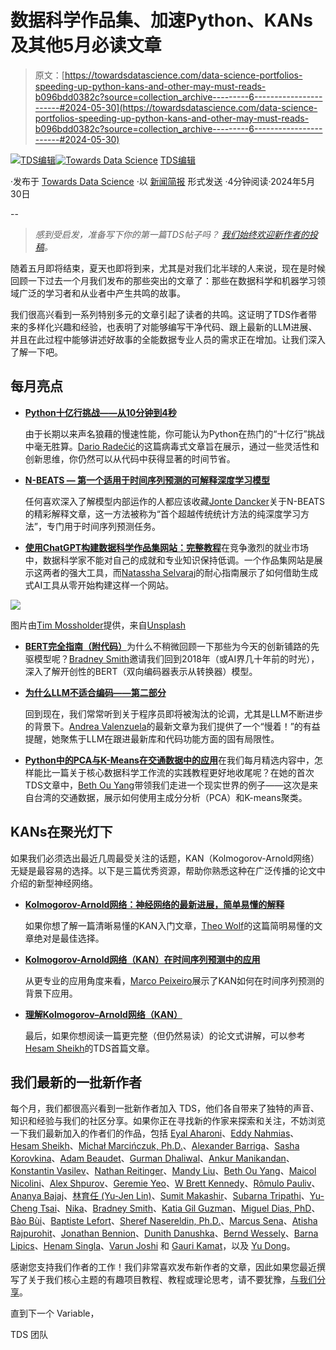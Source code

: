 # 数据科学作品集、加速Python、KANs及其他5月必读文章

> 原文：[https://towardsdatascience.com/data-science-portfolios-speeding-up-python-kans-and-other-may-must-reads-b096bdd0382c?source=collection_archive---------6-----------------------#2024-05-30](https://towardsdatascience.com/data-science-portfolios-speeding-up-python-kans-and-other-may-must-reads-b096bdd0382c?source=collection_archive---------6-----------------------#2024-05-30)

[](https://towardsdatascience.medium.com/?source=post_page---byline--b096bdd0382c--------------------------------)[![TDS编辑](../Images/4b2d1beaf4f6dcf024ffa6535de3b794.png)](https://towardsdatascience.medium.com/?source=post_page---byline--b096bdd0382c--------------------------------)[](https://towardsdatascience.com/?source=post_page---byline--b096bdd0382c--------------------------------)[![Towards Data Science](../Images/a6ff2676ffcc0c7aad8aaf1d79379785.png)](https://towardsdatascience.com/?source=post_page---byline--b096bdd0382c--------------------------------) [TDS编辑](https://towardsdatascience.medium.com/?source=post_page---byline--b096bdd0382c--------------------------------)

·发布于 [Towards Data Science](https://towardsdatascience.com/?source=post_page---byline--b096bdd0382c--------------------------------) ·以 [新闻简报](/newsletter?source=post_page---byline--b096bdd0382c--------------------------------) 形式发送 ·4分钟阅读·2024年5月30日

--

> *感到受启发，准备写下你的第一篇TDS帖子吗？* [*我们始终欢迎新作者的投稿*](http://bit.ly/write-for-tds)*。*

随着五月即将结束，夏天也即将到来，尤其是对我们北半球的人来说，现在是时候回顾一下过去一个月我们发布的那些突出的文章了：那些在数据科学和机器学习领域广泛的学习者和从业者中产生共鸣的故事。

我们很高兴看到一系列特别多元的文章引起了读者的共鸣。这证明了TDS作者带来的多样化兴趣和经验，也表明了对能够编写干净代码、跟上最新的LLM进展、并且在此过程中能够讲述好故事的全能数据专业人员的需求正在增加。让我们深入了解一下吧。

## 每月亮点

+   [**Python十亿行挑战——从10分钟到4秒**](/python-one-billion-row-challenge-from-10-minutes-to-4-seconds-0718662b303e)

    由于长期以来声名狼藉的慢速性能，你可能认为Python在热门的“十亿行”挑战中毫无胜算。[Dario Radečić](https://medium.com/u/689ba04bb8be?source=post_page---user_mention--b096bdd0382c--------------------------------)的这篇病毒式文章旨在展示，通过一些灵活性和创新思维，你仍然可以从代码中获得显著的时间节省。

+   [**N-BEATS — 第一个适用于时间序列预测的可解释深度学习模型**](/n-beats-the-first-interpretable-deep-learning-model-that-worked-for-time-series-forecasting-06920daadac2)

    任何喜欢深入了解模型内部运作的人都应该收藏[Jonte Dancker](https://medium.com/u/9f4927da760a?source=post_page---user_mention--b096bdd0382c--------------------------------)关于N-BEATS的精彩解释文章，这一方法被称为“首个超越传统统计方法的纯深度学习方法”，专门用于时间序列预测任务。

+   [**使用ChatGPT构建数据科学作品集网站：完整教程**](/a-beginners-guide-to-building-a-data-science-portfolio-website-with-chatgpt-e8f3a1404b95)在竞争激烈的就业市场中，数据科学家不能对自己的成就和专业知识保持低调。一个作品集网站是展示这两者的强大工具，而[Natassha Selvaraj](https://medium.com/u/6a2ef1b1f09d?source=post_page---user_mention--b096bdd0382c--------------------------------)的耐心指南展示了如何借助生成式AI工具从零开始构建这样一个网站。

![](../Images/cf99723b49ecec59f17123244fa58d2d.png)

图片由[Tim Mossholder](https://unsplash.com/@timmossholder?utm_source=medium&utm_medium=referral)提供，来自[Unsplash](https://unsplash.com/?utm_source=medium&utm_medium=referral)

+   [**BERT完全指南（附代码）**](/a-complete-guide-to-bert-with-code-9f87602e4a11)为什么不稍微回顾一下那些为今天的创新铺路的先驱模型呢？[Bradney Smith](https://medium.com/u/d18c7303c5a2?source=post_page---user_mention--b096bdd0382c--------------------------------)邀请我们回到2018年（或AI界几十年前的时光），深入了解开创性的BERT（双向编码器表示从转换器）模型。

+   [**为什么LLM不适合编码——第二部分**](/llms-coding-software-development-artificial-intelligence-68f195bb2ad3)

    回到现在，我们常常听到关于程序员即将被淘汰的论调，尤其是LLM不断进步的背景下。[Andrea Valenzuela](https://medium.com/u/a6f3f1654c3?source=post_page---user_mention--b096bdd0382c--------------------------------)的最新文章为我们提供了一个“慢着！”的有益提醒，她聚焦于LLM在跟进最新库和代码功能方面的固有局限性。

+   [**Python中的PCA与K-Means在交通数据中的应用**](/pca-k-means-for-traffic-data-in-python-a0ec66ab4789)在我们每月精选内容中，怎样能比一篇关于核心数据科学工作流的实践教程更好地收尾呢？在她的首次TDS文章中，[Beth Ou Yang](https://medium.com/u/8f0152e3cc0e?source=post_page---user_mention--b096bdd0382c--------------------------------)带领我们走进一个现实世界的例子——这次是来自台湾的交通数据，展示如何使用主成分分析（PCA）和K-means聚类。

## KANs在聚光灯下

如果我们必须选出最近几周最受关注的话题，KAN（Kolmogorov-Arnold网络）无疑是最容易的选择。以下是三篇优秀资源，帮助你熟悉这种在广泛传播的论文中介绍的新型神经网络。

+   [**Kolmogorov-Arnold网络：神经网络的最新进展，简单易懂的解释**](/kolmogorov-arnold-networks-the-latest-advance-in-neural-networks-simply-explained-f083cf994a85)

    如果你想了解一篇清晰易懂的KAN入门文章，[Theo Wolf](https://medium.com/u/ea2521d61d62?source=post_page---user_mention--b096bdd0382c--------------------------------)的这篇简明易懂的文章绝对是最佳选择。

+   [**Kolmogorov-Arnold网络（KAN）在时间序列预测中的应用**](/kolmogorov-arnold-networks-kans-for-time-series-forecasting-9d49318c3172)

    从更专业的应用角度来看，[Marco Peixeiro](https://medium.com/u/741c1c8fcfbd?source=post_page---user_mention--b096bdd0382c--------------------------------)展示了KAN如何在时间序列预测的背景下应用。

+   [**理解Kolmogorov–Arnold网络（KAN）**](/kolmogorov-arnold-networks-kan-e317b1b4d075)

    最后，如果你想阅读一篇更完整（但仍然易读）的论文式讲解，可以参考[Hesam Sheikh](https://medium.com/u/6eafeacbe5b8?source=post_page---user_mention--b096bdd0382c--------------------------------)的TDS首篇文章。

## 我们最新的一批新作者

每个月，我们都很高兴看到一批新作者加入 TDS，他们各自带来了独特的声音、知识和经验与我们的社区分享。如果你正在寻找新的作家来探索和关注，不妨浏览一下我们最新加入的作者们的作品，包括 [Eyal Aharoni](https://medium.com/u/6aade1545942?source=post_page---user_mention--b096bdd0382c--------------------------------)、[Eddy Nahmias](https://medium.com/u/61c68598fdb1?source=post_page---user_mention--b096bdd0382c--------------------------------)、[Hesam Sheikh](https://medium.com/u/6eafeacbe5b8?source=post_page---user_mention--b096bdd0382c--------------------------------)、[Michał Marcińczuk, Ph.D.](https://medium.com/u/4b3f63492b94?source=post_page---user_mention--b096bdd0382c--------------------------------)、[Alexander Barriga](https://medium.com/u/3fce0c40b098?source=post_page---user_mention--b096bdd0382c--------------------------------)、[Sasha Korovkina](https://medium.com/u/af2804de7fa7?source=post_page---user_mention--b096bdd0382c--------------------------------)、[Adam Beaudet](https://medium.com/u/6664e4ba6cdf?source=post_page---user_mention--b096bdd0382c--------------------------------)、[Gurman Dhaliwal](https://medium.com/u/1241b332db29?source=post_page---user_mention--b096bdd0382c--------------------------------)、[Ankur Manikandan](https://medium.com/u/bf596a0f2c62?source=post_page---user_mention--b096bdd0382c--------------------------------)、[Konstantin Vasilev](https://medium.com/u/45167b1a134f?source=post_page---user_mention--b096bdd0382c--------------------------------)、[Nathan Reitinger](https://medium.com/u/957a81b90192?source=post_page---user_mention--b096bdd0382c--------------------------------)、[Mandy Liu](https://medium.com/u/b49a6ee6ebe0?source=post_page---user_mention--b096bdd0382c--------------------------------)、[Beth Ou Yang](https://medium.com/u/8f0152e3cc0e?source=post_page---user_mention--b096bdd0382c--------------------------------)、[Maicol Nicolini](https://medium.com/u/b75b24a64b6a?source=post_page---user_mention--b096bdd0382c--------------------------------)、[Alex Shpurov](https://medium.com/u/5efe171e40f5?source=post_page---user_mention--b096bdd0382c--------------------------------)、[Geremie Yeo](https://medium.com/u/650172dcfa40?source=post_page---user_mention--b096bdd0382c--------------------------------)、[W Brett Kennedy](https://medium.com/u/5176dd5e0bcf?source=post_page---user_mention--b096bdd0382c--------------------------------)、[Rômulo Pauliv](https://medium.com/u/610c4002061?source=post_page---user_mention--b096bdd0382c--------------------------------)、[Ananya Bajaj](https://medium.com/u/b16c038e55fa?source=post_page---user_mention--b096bdd0382c--------------------------------)、[林育任 (Yu-Jen Lin)](https://medium.com/u/522319ce9a79?source=post_page---user_mention--b096bdd0382c--------------------------------)、[Sumit Makashir](https://medium.com/u/fa539cf3f6f2?source=post_page---user_mention--b096bdd0382c--------------------------------)、[Subarna Tripathi](https://medium.com/u/2498d3333c07?source=post_page---user_mention--b096bdd0382c--------------------------------)、[Yu-Cheng Tsai](https://medium.com/u/418bd48c536f?source=post_page---user_mention--b096bdd0382c--------------------------------)、[Nika](https://medium.com/u/635e4674e05f?source=post_page---user_mention--b096bdd0382c--------------------------------)、[Bradney Smith](https://medium.com/u/d18c7303c5a2?source=post_page---user_mention--b096bdd0382c--------------------------------)、[Katia Gil Guzman](https://medium.com/u/eb0a3e13b95e?source=post_page---user_mention--b096bdd0382c--------------------------------)、[Miguel Dias, PhD](https://medium.com/u/e5ad0348adec?source=post_page---user_mention--b096bdd0382c--------------------------------)、[Bào Bùi](https://medium.com/u/ddd02699e2b6?source=post_page---user_mention--b096bdd0382c--------------------------------)、[Baptiste Lefort](https://medium.com/u/36b472a1cfec?source=post_page---user_mention--b096bdd0382c--------------------------------)、[Sheref Nasereldin, Ph.D.](https://medium.com/u/61d710f90956?source=post_page---user_mention--b096bdd0382c--------------------------------)、[Marcus Sena](https://medium.com/u/418a6429a7e1?source=post_page---user_mention--b096bdd0382c--------------------------------)、[Atisha Rajpurohit](https://medium.com/u/775e2973891a?source=post_page---user_mention--b096bdd0382c--------------------------------)、[Jonathan Bennion](https://medium.com/u/e0f97438a405?source=post_page---user_mention--b096bdd0382c--------------------------------)、[Dunith Danushka](https://medium.com/u/a927ff67ee5?source=post_page---user_mention--b096bdd0382c--------------------------------)、[Bernd Wessely](https://medium.com/u/9acc249a5ae7?source=post_page---user_mention--b096bdd0382c--------------------------------)、[Barna Lipics](https://medium.com/u/fe82eee2fe5?source=post_page---user_mention--b096bdd0382c--------------------------------)、[Henam Singla](https://medium.com/u/c7ba37dcac94?source=post_page---user_mention--b096bdd0382c--------------------------------)、[Varun Joshi](https://medium.com/u/73aa01507754?source=post_page---user_mention--b096bdd0382c--------------------------------) 和 [Gauri Kamat](https://medium.com/u/59894ece9ffd?source=post_page---user_mention--b096bdd0382c--------------------------------)，以及 [Yu Dong](https://medium.com/u/5462c48cfc57?source=post_page---user_mention--b096bdd0382c--------------------------------)。

感谢您支持我们作者的工作！我们非常喜欢发布新作者的文章，因此如果您最近撰写了关于我们核心主题的有趣项目教程、教程或理论思考，请不要犹豫，[与我们分享](http://bit.ly/write-for-tds)。

直到下一个 Variable，

TDS 团队
